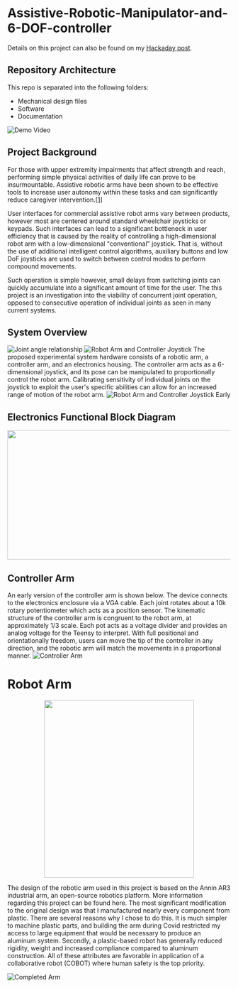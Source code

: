 # Assistive-Robotic-Manipulator-and-6-DOF-controller

Details on this project can also be found on my [Hackaday post](https://hackaday.io/project/181205-assistive-robotic-manipulator-and-6-dof-controller).

## Repository Architecture
This repo is separated into the following folders:
- Mechanical design files
- Software
- Documentation

![Demo Video](https://www.youtube.com/watch?v=eJPstQ-XmGw)

## Project Background
For those with upper extremity impairments that affect strength and reach, performing simple physical activities of daily life can prove to be insurmountable. Assistive robotic arms have been shown to be effective tools to increase user autonomy within these tasks and can significantly reduce caregiver intervention.[[1]](https://pubmed.ncbi.nlm.nih.gov/22275600/) 

User interfaces for commercial assistive robot arms vary between products, however most are centered around standard wheelchair joysticks or keypads. Such interfaces can lead to a significant bottleneck in user efficiency that is caused by the reality of controlling a high-dimensional robot arm with a low-dimensional "conventional" joystick. That is, without the use of additional intelligent control algorithms, auxiliary buttons and low DoF joysticks are used to switch between control modes to perform compound movements. 

 Such operation is simple however, small delays from switching joints can quickly accumulate into a significant amount of time for the user. The this project is an investigation into the viability of concurrent joint operation, opposed to consecutive operation of individual joints as seen in many current systems. 

## System Overview
![Joint angle relationship](https://cdn.hackaday.io/images/185061644891062430.jpg)
![Robot Arm and Controller Joystick](https://cdn.hackaday.io/images/9375461644892116367.jpg)
The proposed experimental system hardware consists of a robotic arm, a controller arm, and an electronics housing. The controller arm acts as a 6-dimensional joystick, and its pose can be manipulated to proportionally control the robot arm. Calibrating sensitivity of individual joints on the joystick to exploit the user's specific abilities can allow for an increased range of motion of the robot arm. 
![Robot Arm and Controller Joystick Early](https://cdn.hackaday.io/images/5503631629755416228.jpg)

## Electronics Functional Block Diagram
<p align="center">
  <img width="863" height="291" src="https://cdn.hackaday.io/images/5320441644891388505.jpg">
</p>

## Controller Arm
An early version of the controller arm is shown below. The device connects to the electronics enclosure via a VGA cable. Each joint rotates about a 10k rotary potentiometer which acts as a position sensor. The kinematic structure of the controller arm is congruent to the robot arm, at approximately 1/3 scale. Each pot acts as a voltage divider and provides an analog voltage for the Teensy to interpret. With full positional and orientationally freedom, users can move the tip of the controller in any direction, and the robotic arm will match the movements in a proportional manner. 
![Controller Arm](https://cdn.hackaday.io/images/9541151629056474718.jpg)

# Robot Arm
<p align="center">
  <img width="338" height="400" src="https://cdn.hackaday.io/images/8403261639883239009.JPG">
</p>
The design of the robotic arm used in this project is based on the Annin AR3 industrial arm, an open-source robotics platform. More information regarding this project can be found here. The most significant modification to the original design was that I manufactured nearly every component from plastic. There are several reasons why I chose to do this. It is much simpler to machine plastic parts, and building the arm during Covid restricted my access to large equipment that would be necessary to produce an aluminum system. Secondly, a plastic-based robot has generally reduced rigidity, weight and increased compliance compared to aluminum construction. All of these attributes are favorable in application of a collaborative robot (COBOT) where human safety is the top priority.

![Completed Arm](https://cdn.hackaday.io/images/7138011629059852707.jpg)
